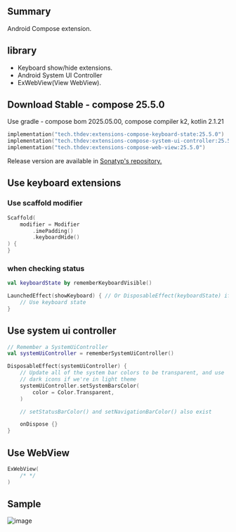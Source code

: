 ## Summary

Android Compose extension.

## library

- Keyboard show/hide extensions.
- Android System UI Controller
- ExWebView(View WebView).

## Download Stable - compose 25.5.0

Use gradle - compose bom 2025.05.00, compose compiler k2, kotlin 2.1.21

```kotlin
implementation("tech.thdev:extensions-compose-keyboard-state:25.5.0")
implementation("tech.thdev:extensions-compose-system-ui-controller:25.5.0")
implementation("tech.thdev:extensions-compose-web-view:25.5.0")
```

Release version are available in [Sonatyp's repository.](https://search.maven.org/search?q=tech.thdev)

## Use keyboard extensions

### Use scaffold modifier

```kotlin
Scaffold(
    modifier = Modifier
        .imePadding()
        .keyboardHide()
) {
}
```

### when checking status

```kotlin
val keyboardState by rememberKeyboardVisible()

LaunchedEffect(showKeyboard) { // Or DisposableEffect(keyboardState) if you want to react when keyboardState changes
    // Use keyboard state
}
```

## Use system ui controller

```kotlin
// Remember a SystemUiController
val systemUiController = rememberSystemUiController()

DisposableEffect(systemUiController) {
    // Update all of the system bar colors to be transparent, and use
    // dark icons if we're in light theme
    systemUiController.setSystemBarsColor(
        color = Color.Transparent,
    )

    // setStatusBarColor() and setNavigationBarColor() also exist

    onDispose {}
}
```

## Use WebView

```kotlin
ExWebView(
    /* */
)
```

## Sample

![image](images/sample.png)
